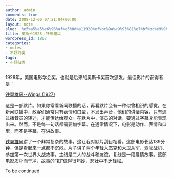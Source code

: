 ```yaml
---
author: admin
comments: true
date: 2008-12-06 07:21:04+00:00
layout: note
slug: '%e5%a5%a5%e6%96%af%e5%8d%a11928%ef%bc%9a%e9%93%81%e7%bf%bc%e9%9b%84%e9%a3%8e'
title: 奥斯卡1928：铁翼雄风
wordpress_id: 1807
categories:
- notes
- 不好归类
tags:
- 不好归类
---
```


1928年，美国电影学会奖，也就是后来的奥斯卡奖首次颁发。最佳影片的获得者是：  
  
[铁翼雄风--Wings (1927)](http://www.imdb.com/title/tt0018578/)  
  
这是一部默片。如果你常看新闻联播的话，再看默片会有一种似曾相识的感觉。在新闻联播中，政客们通常只有表情和口型，不发出声音，他们的讲话内容，只有通过播音员的转述，才能传达给观众。在默片中，演员的对话，要通过字幕才能表现出来。然而，不是每一句话都需要加字幕。在通常情况下，电影是动作、表情和口型，而不是字幕，在讲故事。  
  
[铁翼雄风](http://www.imdb.com/title/tt0018578/)讲了一个非常复杂的故事，这让我对默片刮目相看。这部电影长达139分钟，但是看起来一点都不沉闷。片子讲了两个年轻人杰克和大卫从军、驾驶战机、参加第一次世界大战故事。主线是二人的战斗和友谊，复线是一段爱情故事。这部电影质朴而干净，故事的“扣”做得很巧妙，悲壮中不乏轻松。  
  
To be continued  
  
  


<blockquote></blockquote>
